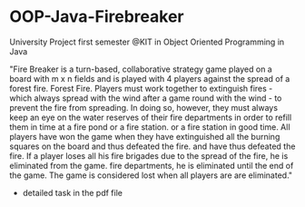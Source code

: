 # OOP-Java-Firebreaker

University Project first semester @KIT in Object Oriented Programming in Java

"Fire Breaker is a turn-based, collaborative strategy game played on a board with
m x n fields and is played with 4 players against the spread of a forest fire.
Forest Fire.
Players must work together to extinguish fires - which always spread with the wind after a game round
with the wind - to prevent the fire from spreading. In doing so, however, they must always
keep an eye on the water reserves of their fire departments in order to refill them in time at a fire pond or a fire station.
or a fire station in good time.
All players have won the game when they have extinguished all the burning squares on the board and thus defeated the fire.
and have thus defeated the fire. If a player loses all his fire brigades due to the spread of the fire, he is eliminated from the game.
fire departments, he is eliminated until the end of the game. The game is considered lost when all players are
are eliminated."

- detailed task in the pdf file
